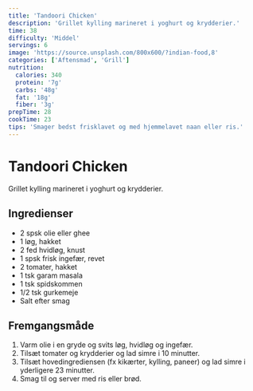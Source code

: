 ```yaml
---
title: 'Tandoori Chicken'
description: 'Grillet kylling marineret i yoghurt og krydderier.'
time: 38
difficulty: 'Middel'
servings: 6
image: 'https://source.unsplash.com/800x600/?indian-food,8'
categories: ['Aftensmad', 'Grill']
nutrition:
  calories: 340
  protein: '7g'
  carbs: '48g'
  fat: '18g'
  fiber: '3g'
prepTime: 28
cookTime: 23
tips: 'Smager bedst frisklavet og med hjemmelavet naan eller ris.'
---
```


# Tandoori Chicken

Grillet kylling marineret i yoghurt og krydderier.

## Ingredienser

- 2 spsk olie eller ghee  
- 1 løg, hakket  
- 2 fed hvidløg, knust  
- 1 spsk frisk ingefær, revet  
- 2 tomater, hakket  
- 1 tsk garam masala  
- 1 tsk spidskommen  
- 1/2 tsk gurkemeje  
- Salt efter smag

## Fremgangsmåde

1. Varm olie i en gryde og svits løg, hvidløg og ingefær.
2. Tilsæt tomater og krydderier og lad simre i 10 minutter.
3. Tilsæt hovedingrediensen (fx kikærter, kylling, paneer) og lad simre i yderligere 23 minutter.
4. Smag til og server med ris eller brød.
